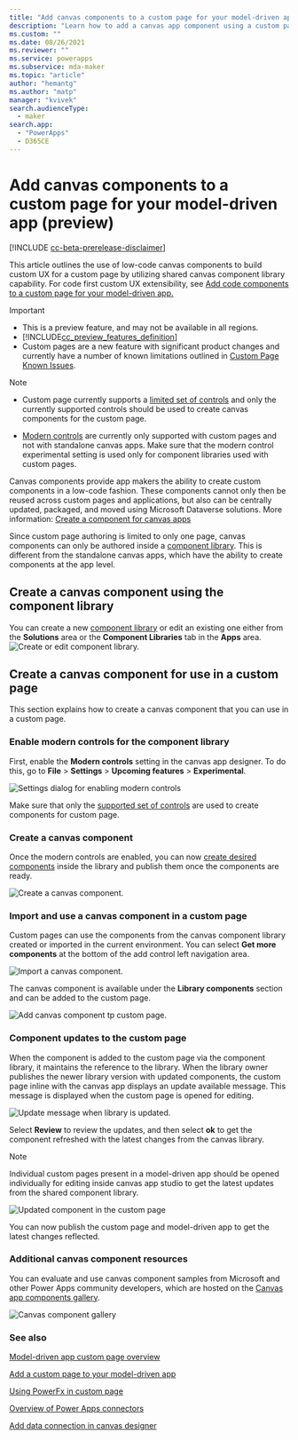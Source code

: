 ```yaml
---
title: "Add canvas components to a custom page for your model-driven app" 
description: "Learn how to add a canvas app component using a custom page"
ms.custom: ""
ms.date: 08/26/2021
ms.reviewer: ""
ms.service: powerapps
ms.subservice: mda-maker
ms.topic: "article"
author: "hemantg"
ms.author: "matp"
manager: "kvivek"
search.audienceType: 
  - maker
search.app: 
  - "PowerApps"
  - D365CE
---
```


# Add canvas components to a custom page for your model-driven app (preview)

[!INCLUDE [cc-beta-prerelease-disclaimer](../../includes/cc-beta-prerelease-disclaimer.md)]

This article outlines the use of low-code canvas components to build custom UX for a custom page by utilizing shared canvas component library capability. For code first custom UX extensibility, see [Add code components to a custom page for your model-driven app.](/powerapps/maker/model-driven-apps/page-code-components) 

  > [!IMPORTANT]
  > - This is a preview feature, and may not be available in all regions.
  > - [!INCLUDE[cc_preview_features_definition](../../includes/cc-preview-features-definition.md)]
  > - Custom pages are a new feature with significant product changes and currently have a number of known limitations outlined in [Custom Page Known Issues](model-app-page-issues.md).

  > [!NOTE]
  > - Custom page currently supports a [limited set of controls](/powerapps/maker/model-driven-apps/design-page-for-model-app#supported-controls-in-a-custom-page) and only the currently supported controls should be used to create canvas components for the custom page.
  >
  > - [Modern controls](#enable-modern-controls-for-the-component-library) are currently only supported with custom pages and not with standalone canvas apps. Make sure that the modern control experimental setting is used only for component libraries used with custom pages.

Canvas components provide app makers the ability to create custom components in a low-code fashion. These components cannot only then be reused across custom pages and applications, but also can be centrally updated, packaged, and moved using Microsoft Dataverse solutions. More information: [Create a component for canvas apps](/powerapps/maker/canvas-apps/create-component) 

Since custom page authoring is limited to only one page, canvas components can only be authored inside a [component library](/powerapps/maker/canvas-apps/component-library). This is different from the standalone canvas apps, which have the ability to create components at the app level.

## Create a canvas component using the component library

You can create a new [component library](/powerapps/maker/canvas-apps/component-library) or edit an existing one either from the **Solutions** area or the  **Component Libraries** tab in the **Apps** area.
![Create or edit component library.](../canvas-apps/media/component-library/create-edit-component-library.png "Create or edit component library")

## Create a canvas component for use in a custom page

This section explains how to create a canvas component that you can use in a custom page.

### Enable modern controls for the component library

First, enable the **Modern controls** setting in the canvas app designer. To do this, go to **File** > **Settings** > **Upcoming features** > **Experimental**.

![Settings dialog for enabling modern controls](media/add-component-to-model-app/lib-setting-for-modern-controls.png "Settings dialog for enabling modern controls")

Make sure that only the [supported set of controls](/powerapps/maker/model-driven-apps/design-page-for-model-app#supported-controls-in-a-custom-page) are used to create components for custom page. 

### Create a canvas component

Once the modern controls are enabled, you can now [create desired components](../canvas-apps/create-component.md) inside the library and publish them once the components are ready.

![Create a canvas component.](media/add-component-to-model-app/component-creation-for-canvas-lib.png "Create a canvas component")

### Import and use a canvas component in a custom page

Custom pages can use the components from the canvas component library created or imported in the current environment. You can select **Get more components** at the bottom of the add control left navigation area.

![Import a canvas component.](media/add-component-to-model-app/import-component-custom-page.png "import a canvas component")

The canvas component is available under the **Library components** section and can be added to the custom page.

![Add canvas component tp custom page.](media/add-component-to-model-app/add-component-to-custom-page.png "Add canvas component tp custom page")

### Component updates to the custom page

When the component is added to the custom page via the component library, it maintains the reference to the library. When the library owner publishes the newer library version with updated components, the custom page inline with the canvas app displays an update available message. This message is displayed when the custom page is opened for editing.

![Update message when library is updated.](media/add-component-to-model-app/component-library-update-message.png "Update message when library is updated")

Select **Review** to review the updates, and then select **ok** to get the component refreshed with the latest changes from the canvas library.

> [!NOTE]
> Individual custom pages present in a model-driven app should be opened individually for editing inside canvas app studio to get the latest updates from the shared component library.

![Updated component in the custom page ](media/add-component-to-model-app/page-with-updated-library-component.png "Updated component in the canvas page")

You can now publish the custom page and model-driven app to get the latest changes reflected.

### Additional canvas component resources

You can evaluate and use canvas component samples from Microsoft and other Power Apps community developers, which are hosted on the [Canvas app components gallery](https://powerusers.microsoft.com/t5/Canvas-Apps-Components-Samples/bd-p/ComponentsGallery).

![Canvas component gallery](media/add-component-to-model-app/canvas-components-gallery.png "Canvas component gallery")

### See also

[Model-driven app custom page overview](model-app-page-overview.md)

[Add a custom page to your model-driven app](add-page-to-model-app.md)

[Using PowerFx in custom page](page-powerfx-in-model-app.md)

[Overview of Power Apps connectors](../canvas-apps/connections-list.md)

[Add data connection in canvas designer](../canvas-apps/add-data-connection.md)
